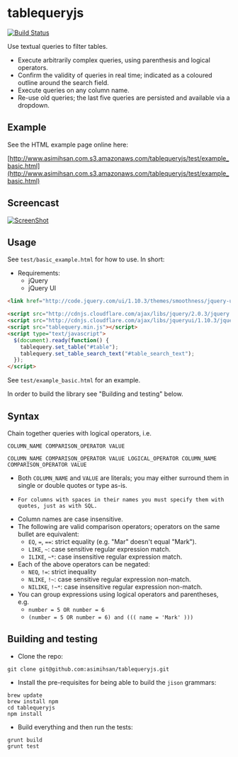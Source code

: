 # tablequeryjs

[![Build Status](https://travis-ci.org/asimihsan/tablequeryjs.png?branch=master)](https://travis-ci.org/asimihsan/tablequeryjs)

Use textual queries to filter tables.

-   Execute arbitrarily complex queries, using parenthesis and logical operators.
-   Confirm the validity of queries in real time; indicated as a coloured outline around the search field.
-   Execute queries on any column name.
-   Re-use old queries; the last five queries are persisted and available via a dropdown.

## Example

See the HTML example page online here:

[http://www.asimihsan.com.s3.amazonaws.com/tablequeryjs/test/example_basic.html](http://www.asimihsan.com.s3.amazonaws.com/tablequeryjs/test/example_basic.html)

## Screencast

[![ScreenShot](https://raw.github.com/asimihsan/tablequeryjs/master/doc/tablequeryjs_screencast.jpg)](http://youtu.be/d0VV6Wlj0aM)

## Usage

See `test/basic_example.html` for how to use. In short:

-   Requirements:
    -   jQuery
    -   jQuery UI

```html
<link href="http://code.jquery.com/ui/1.10.3/themes/smoothness/jquery-ui.css" rel="stylesheet">

<script src="http://cdnjs.cloudflare.com/ajax/libs/jquery/2.0.3/jquery.min.js"></script>
<script src="http://cdnjs.cloudflare.com/ajax/libs/jqueryui/1.10.3/jquery-ui.min.js"></script>
<script src="tablequery.min.js"></script>
<script type="text/javascript">
  $(document).ready(function() {
    tablequery.set_table("#table");
    tablequery.set_table_search_text("#table_search_text");
  });
</script>
```

See `test/example_basic.html` for an example.

In order to build the library see "Building and testing" below.

## Syntax

Chain together queries with logical operators, i.e.

```
COLUMN_NAME COMPARISON_OPERATOR VALUE

COLUMN_NAME COMPARISON_OPERATOR VALUE LOGICAL_OPERATOR COLUMN_NAME COMPARISON_OPERATOR VALUE
```

-   Both `COLUMN_NAME` and `VALUE` are literals; you may either surround them in single or double quotes or type as-is.
  -     For columns with spaces in their names you must specify them with quotes, just as with SQL.
-   Column names are case insensitive.
-   The following are valid comparison operators; operators on the same bullet
are equivalent:
    -   `EQ`, `=`, `==`: strict equality (e.g. "Mar" doesn't equal "Mark").
    -   `LIKE`, `~`: case sensitive regular expression match.
    -   `ILIKE`, `~*`: case insensitive regular expression match.
- Each of the above operators can be negated:
    -   `NEQ`, `!=`: strict inequality
    -   `NLIKE`, `!~`: case sensitive regular expression non-match.
    -   `NILIKE`, `!~*`: case insensitive regular expression non-match.
-   You can group expressions using logical operators and parentheses, e.g.
    -   `number = 5 OR number = 6`
    -   `(number = 5 OR number = 6) and ((( name = 'Mark' )))`

## Building and testing

-   Clone the repo:

```
git clone git@github.com:asimihsan/tablequeryjs.git
```

-   Install the pre-requisites for being able to build the `jison` grammars:

```
brew update
brew install npm
cd tablequeryjs
npm install
```

-   Build everything and then run the tests:

```
grunt build
grunt test
```
